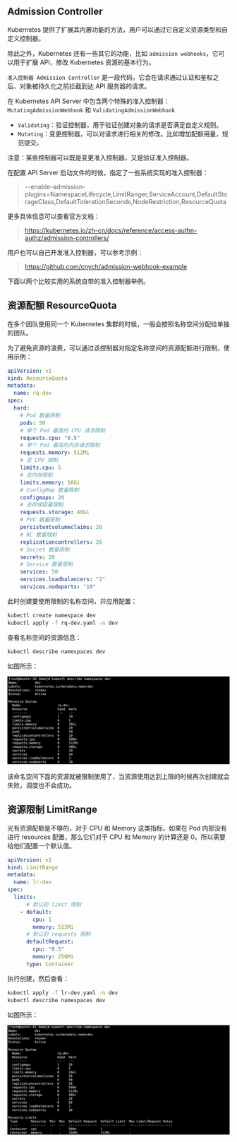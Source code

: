 ## Admission Controller

Kubernetes 提供了扩展其内置功能的方法，用户可以通过它自定义资源类型和自定义控制器。

除此之外，Kubernetes 还有一些其它的功能，比如 `admission webhooks`，它可以用于扩展 API，修改 Kubernetes 资源的基本行为。

`准入控制器 Admission Controller` 是一段代码，它会在请求通过认证和鉴权之后、对象被持久化之前拦截到达 API 服务器的请求。

在 Kubernetes API Server 中包含两个特殊的准入控制器：`MutatingAdmissionWebhook` 和 `ValidatingAdmissionWebhook`

* `Validating`：验证控制器，用于验证创建对象的请求是否满足自定义规则。
* `Mutating`：变更控制器，可以对请求进行相关的修改。比如增加配额用量，规范提交。

注意：某些控制器可以既是变更准入控制器，又是验证准入控制器。

在配置 API Server 启动文件的时候，指定了一些系统实现的准入控制器：

> --enable-admission-plugins=NamespaceLifecycle,LimitRanger,ServiceAccount,DefaultStorageClass,DefaultTolerationSeconds,NodeRestriction,ResourceQuota

更多具体信息可以查看官方文档：

> https://kubernetes.io/zh-cn/docs/reference/access-authn-authz/admission-controllers/

用户也可以自己开发准入控制器，可以参考示例：

> https://github.com/cnych/admission-webhook-example

下面以两个比较实用的系统自带的准入控制器举例。





## 资源配额 ResourceQuota

在多个团队使用同一个 Kubernetes 集群的时候，一般会按照名称空间分配给单独的团队。

为了避免资源的浪费，可以通过该控制器对指定名称空间的资源配额进行限制，使用示例：

```yaml
apiVersion: v1
kind: ResourceQuota
metadata:
  name: rq-dev
spec:
  hard:
    # Pod 数量限制
    pods: 50
    # 单个 Pod 最高的 CPU 请求限制
    requests.cpu: "0.5"
    # 单个 Pod 最高的内存请求限制
    requests.memory: 512Mi
    # 总 CPU 限制
    limits.cpu: 5
    # 总内存限制
    limits.memory: 16Gi
    # ConfigMap 数量限制
    configmaps: 20
    # 总存储容量限制
    requests.storage: 40Gi
    # PVC 数量限制
    persistentvolumeclaims: 20
    # RC 数量限制
    replicationcontrollers: 20
    # Secret 数量限制
    secrets: 20
    # Service 数量限制
    services: 50
    services.loadbalancers: "2"
    services.nodeports: "10"
```

此时创建要使用限制的名称空间，并应用配置：

```bash
kubectl create namespace dev
kubectl apply -f rq-dev.yaml -n dev
```

查看名称空间的资源信息：

```bash
kubectl describe namespaces dev
```

如图所示：

![image-20230427102811047](images/AdmissionController/image-20230427102811047.png "bg-black")

该命名空间下面的资源就被限制使用了，当资源使用达到上限的时候再次创建就会失败，调度也不会成功。





## 资源限制 LimitRange

光有资源配额是不够的，对于 CPU 和 Memory 这类指标，如果在 Pod 内部没有进行 resources 配置，那么它们对于 CPU 和 Memory 的计算还是 0。所以需要给他们配置一个默认值。

```yaml
apiVersion: v1
kind: LimitRange
metadata:
  name: lr-dev
spec:
  limits:
      # 默认的 limit 限制
    - default:
        cpu: 1
        memory: 512Mi
      # 默认的 requests 限制
      defaultRequest:
        cpu: "0.5"
        memory: 256Mi
      type: Container
```

执行创建，然后查看：

```bash
kubectl apply -f lr-dev.yaml -n dev
kubectl describe namespaces dev
```

如图所示：

![image-20230427104027856](images/AdmissionController/image-20230427104027856.png "bg-black")





